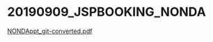 # 20190909_JSPBOOKING_NONDA
[NONDAppt_git-converted.pdf](https://github.com/eunsueunsu/20190909_JSPBOOKING_NONDA/files/4008265/NONDAppt_git-converted.pdf)
